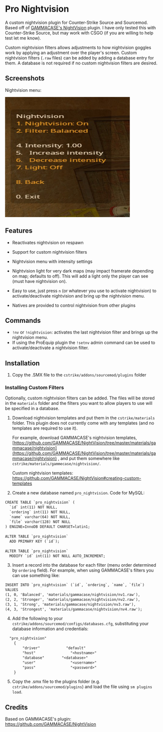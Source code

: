 # Pro Nightvision

A custom nightvision plugin for Counter-Strike Source and Sourcemod.  Based off of [GAMMACASE's NightVision](https://github.com/GAMMACASE/NightVision) plugin.  I have only tested this with Counter-Strike Source, but may work with CSGO (if you are willing to help test let me know).

Custom nightvision filters allows adjustments to how nightvision goggles work by applying an adjustment over the player's screen.  Custom nightvision filters (`.raw` files) can be added by adding a database entry for them.  A database is not required if no custom nightvision filters are desired.

## Screenshots

Nightvision menu:

![Nightvision menu](nightvision.png)

## Features

- Reactivates nightvision on respawn

- Support for custom nightvision filters

- Nightvision menu with intensity settings

- Nightvision light for very dark maps (may impact framerate depending on map; defaults to off).  This will add a light only the player can see (must have nightvision on).

- Easy to use, just press `n` (or whatever you use to activate nightvision) to activate/deactivate nightvision and bring up the nightvision menu.

- Natives are provided to control nightvision from other plugins

## Commands

- `!nv` or `!nightvision`: activates the last nightvision filter and brings up the nightvision menu.
- If using the ProEquip plugin the `!setnv` admin command can be used to activate/deactivate a nightvision filter.

## Installation

1. Copy the .SMX file to the `cstrike/addons/sourcemod/plugins` folder

### Installing Custom Filters

Optionally, custom nightvision filters can be added.  The files will be stored in the `materials` folder and the filters you want to allow players to use will be specified in a database.

1. Download nightvision templates and put them in the `cstrike/materials` folder.  This plugin does not currently come with any templates (and no templates are required to use it).
   
   For example, download GAMMACASE's nightvision templates, [https://github.com/GAMMACASE/NightVision/tree/master/materials/gammacase/nightvision](https://github.com/GAMMACASE/NightVision/tree/master/materials/gammacase/nightvision) , and put them somewhere like `cstrike/materials/gammecase/nightvision/`.
   
   Custom nightvision templates: https://github.com/GAMMACASE/NightVision#creating-custom-templates

2. Create a new database named `pro_nightvision`.  Code for MySQL:

```
CREATE TABLE `pro_nightvision` (
  `id` int(11) NOT NULL,
  `ordering` int(11) NOT NULL,
  `name` varchar(64) NOT NULL,
  `file` varchar(128) NOT NULL
) ENGINE=InnoDB DEFAULT CHARSET=latin1;

ALTER TABLE `pro_nightvision`
  ADD PRIMARY KEY (`id`);

ALTER TABLE `pro_nightvision`
  MODIFY `id` int(11) NOT NULL AUTO_INCREMENT;
```

3. Insert a record into the database for each filter (menu order determined by `ordering` field).  For example, when using GAMMACASE's filters you can use something like:

```
INSERT INTO `pro_nightvision` (`id`, `ordering`, `name`, `file`) VALUES
(1, 0, 'Balanced', 'materials/gammacase/nightvision/nv1.raw'),
(2, 2, 'Stronger', 'materials/gammacase/nightvision/nv2.raw'),
(3, 1, 'Strong', 'materials/gammacase/nightvision/nv3.raw'),
(4, 3, 'Strongest', 'materials/gammacase/nightvision/nv4.raw');
```

4. Add the following to your `cstrike/addons/sourcemod/configs/databases.cfg`, substituting your database information and credentials:

```
  "pro_nightvision"
    {
        "driver"            "default"
        "host"                "<hostname>"
        "database"        "<database>"
        "user"                "<username>"
        "pass"                "<password>"
    }
```

5. Copy the .smx file to the plugins folder (e.g. `cstrike/addons/sourcemod/plugins`) and load the file using `sm plugins load`.

## Credits

Based on GAMMACASE's plugin: https://github.com/GAMMACASE/NightVision
